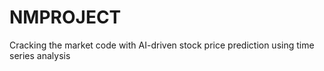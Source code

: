 # NMPROJECT
Cracking the market code with AI-driven stock price prediction using time series analysis
